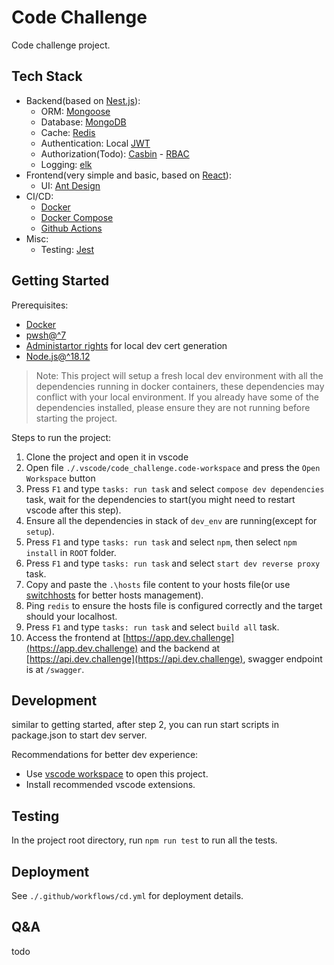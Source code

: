 # Code Challenge

Code challenge project.

## Tech Stack

- Backend(based on [Nest.js](https://nestjs.com/)):
  - ORM: [Mongoose](https://mongoosejs.com/)
  - Database: [MongoDB](https://www.mongodb.com/)
  - Cache: [Redis](https://redis.io/)
  - Authentication: Local [JWT](https://jwt.io/)
  - Authorization(Todo): [Casbin](https://casbin.org/) - [RBAC](https://en.wikipedia.org/wiki/Role-based_access_control)
  - Logging: [elk](https://www.elastic.co/what-is/elk-stack)
- Frontend(very simple and basic, based on [React](https://reactjs.org/)):
  - UI: [Ant Design](https://ant.design/)
- CI/CD:
  - [Docker](https://www.docker.com/)
  - [Docker Compose](https://docs.docker.com/compose/)
  - [Github Actions](https://docs.github.com/en/actions)
- Misc:
  - Testing: [Jest](https://jestjs.io/)

## Getting Started

Prerequisites:

- [Docker](https://www.docker.com/)
- [pwsh@^7](https://learn.microsoft.com/en-us/powershell/scripting/install/installing-powershell-on-windows?view=powershell-7.4)
- [Administartor rights](https://www.howtogeek.com/194041/how-to-open-the-command-prompt-as-administrator-in-windows-10/) for local dev cert generation
- [Node.js@^18.12](https://nodejs.org/en/)

> Note: This project will setup a fresh local dev environment with all the dependencies running in docker containers, these dependencies may conflict with your local environment.
> If you already have some of the dependencies installed, please ensure they are not running before starting the project.

Steps to run the project:

1. Clone the project and open it in vscode
2. Open file `./.vscode/code_challenge.code-workspace` and press the `Open Workspace` button
3. Press `F1` and type `tasks: run task` and select `compose dev dependencies` task, wait for the dependencies to start(you might need to restart vscode after this step).
4. Ensure all the dependencies in stack of `dev_env` are running(except for `setup`).
5. Press `F1` and type `tasks: run task` and select `npm`, then select `npm install` in `ROOT` folder.
6. Press `F1` and type `tasks: run task` and select `start dev reverse proxy` task.
7. Copy and paste the `.\hosts` file content to your hosts file(or use [switchhosts](https://github.com/oldj/SwitchHosts) for better hosts management).
8. Ping `redis` to ensure the hosts file is configured correctly and the target should your localhost.
9. Press `F1` and type `tasks: run task` and select `build all` task.
10. Access the frontend at [https://app.dev.challenge](https://app.dev.challenge) and the backend at [https://api.dev.challenge](https://api.dev.challenge), swagger endpoint is at `/swagger`.

## Development

similar to getting started, after step 2, you can run start scripts in package.json to start dev server.

Recommendations for better dev experience:

- Use [vscode workspace](https://code.visualstudio.com/docs/editor/workspaces) to open this project.
- Install recommended vscode extensions.

## Testing

In the project root directory, run `npm run test` to run all the tests.

## Deployment

See `./.github/workflows/cd.yml` for deployment details.

## Q&A

todo
